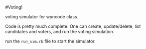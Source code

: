 #Voting!

voting simulator for wyncode class.

Code is pretty much complete. One can create, update/delete, list candidates and
voters, and run the voting simulation.

run the `run_sim.rb` file to start the simulator.
